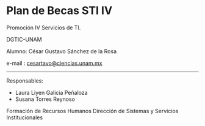 # Plan de Becas STI IV

Promoción IV Servicios de TI.

DGTIC-UNAM

Alumno: César Gustavo Sánchez de la Rosa

e-mail : cesartavo@ciencias.unam.mx

---
Responsables: 

- Laura Liyen Galicia Peñaloza
- Susana Torres Reynoso

Formación de Recursos Humanos
Dirección de Sistemas y Servicios Institucionales
```
